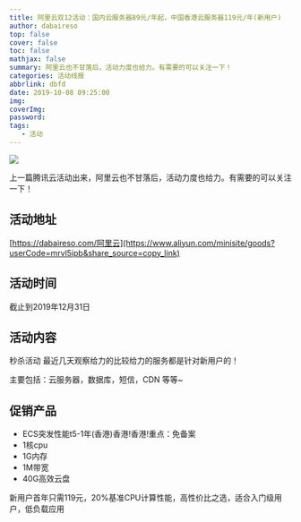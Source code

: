 ```yaml
---
title: 阿里云双12活动：国内云服务器89元/年起，中国香港云服务器119元/年(新用户)
author: dabaireso
top: false
cover: false
toc: false
mathjax: false
summary: 阿里云也不甘落后，活动力度也给力。有需要的可以关注一下！
categories: 活动线报
abbrlink: dbfd
date: 2019-10-08 09:25:00
img:
coverImg:
password:
tags:
   - 活动
---
```

![](https://ae01.alicdn.com/kf/H49b679d3fe97411d9b1b062cf8309e91O.png)

上一篇腾讯云活动出来，阿里云也不甘落后，活动力度也给力。有需要的可以关注一下！

## 活动地址
[https://dabaireso.com/阿里云](https://www.aliyun.com/minisite/goods?userCode=mrvl5ipb&share_source=copy_link)

## 活动时间
截止到2019年12月31日


## 活动内容
秒杀活动
最近几天观察给力的比较给力的服务都是针对新用户的！

主要包括：云服务器，数据库，短信，CDN 等等~

## 促销产品

- ECS突发性能t5-1年(香港)香港!香港!重点：免备案
- 1核cpu
- 1G内存
- 1M带宽
- 40G高效云盘

新用户首年只需119元，20%基准CPU计算性能，高性价比之选，适合入门级用户，低负载应用

